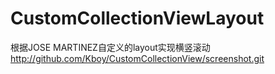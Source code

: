 # CustomCollectionViewLayout
根据JOSE MARTINEZ自定义的layout实现横竖滚动
http://github.com/Kboy/CustomCollectionView/screenshot.git
